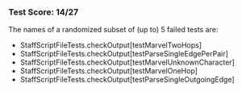 ### Test Score: 14/27

The names of a randomized subset of (up to) 5 failed tests are:
 - StaffScriptFileTests.checkOutput[testMarvelTwoHops]
 - StaffScriptFileTests.checkOutput[testParseSingleEdgePerPair]
 - StaffScriptFileTests.checkOutput[testMarvelUnknownCharacter]
 - StaffScriptFileTests.checkOutput[testMarvelOneHop]
 - StaffScriptFileTests.checkOutput[testParseSingleOutgoingEdge]


